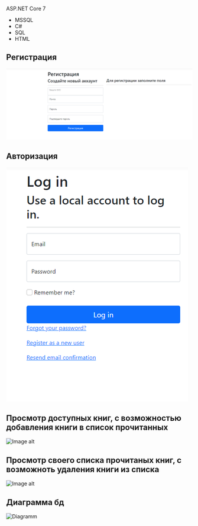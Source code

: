  ASP.NET Core 7
* MSSQL
* С#
* SQL
* HTML
  
## Регистрация
![Registration](https://github.com/Maxsim2203/BookClub/blob/master/registation.png)
## Авторизация
![Login](https://github.com/Maxsim2203/BookClub/blob/master/Login.png)
## Просмотр доступных книг, с возможностью добавления книги в список прочитанных
![Image alt](https://github.com/Hihiz/BookClub/assets/98191494/2e74ed7f-dedd-4431-8b72-22f7be97496a)

## Просмотр своего списка прочитаных книг, с возможноть удаления книги из списка
![Image alt](https://github.com/Hihiz/BookClub/assets/98191494/98ef23a7-0692-4c08-b232-22d51ca84bc7)

## Диаграмма бд
![Diagramm](https://github.com/Maxsim2203/BookClub/BookClub/blob/master/diagramm%20bd%20.png)
